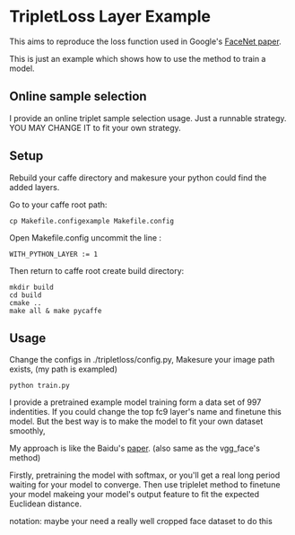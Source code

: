 # TripletLoss Layer Example

This aims to reproduce the loss function used in Google's [FaceNet paper](http://arxiv.org/abs/1503.03832v1).

This is just an example which shows how to use the method to train a model.

## Online sample selection

I provide an online triplet sample selection usage. Just a runnable strategy. YOU MAY CHANGE IT to fit your own strategy.

## Setup

Rebuild your caffe directory and makesure your python could find the added layers.

Go to your caffe root path:
	
	cp Makefile.configexample Makefile.config
	
Open Makefile.config uncommit the line :

	WITH_PYTHON_LAYER := 1
	
Then return to caffe root create build directory:

	mkdir build
	cd build
	cmake ..
	make all & make pycaffe
    
## Usage

Change the configs in ./tripletloss/config.py, Makesure your image path exists, (my path is exampled)

	python train.py

I provide a pretrained example model training form a data set of 997 indentities. If you could change the top fc9 layer's name and finetune this model.
But the best way is to make the model to fit your own dataset smoothly,

My approach is like the Baidu's [paper](https://arxiv.org/ftp/arxiv/papers/1506/1506.07310.pdf). (also same as the vgg_face's method)

Firstly, pretraining the model with softmax, or you'll get a real long period waiting for your model to converge.
Then use triplelet method to finetune your model makeing your model's output feature to fit the expected Euclidean distance.

notation: maybe your need a really well cropped face dataset to do this
